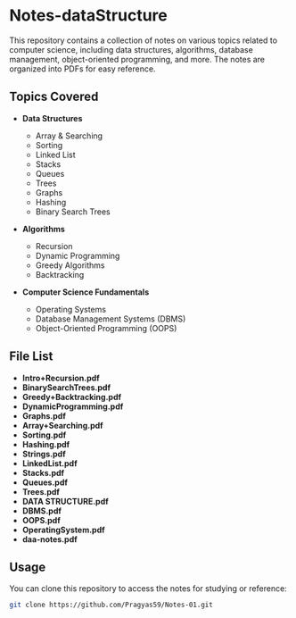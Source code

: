 # Notes-dataStructure

This repository contains a collection of notes on various topics related to computer science, including data structures, algorithms, database management, object-oriented programming, and more. The notes are organized into PDFs for easy reference.

## Topics Covered

- **Data Structures**
  - Array & Searching
  - Sorting
  - Linked List
  - Stacks
  - Queues
  - Trees
  - Graphs
  - Hashing
  - Binary Search Trees
  
- **Algorithms**
  - Recursion
  - Dynamic Programming
  - Greedy Algorithms
  - Backtracking
  
- **Computer Science Fundamentals**
  - Operating Systems
  - Database Management Systems (DBMS)
  - Object-Oriented Programming (OOPS)

## File List

- **Intro+Recursion.pdf**
- **BinarySearchTrees.pdf**
- **Greedy+Backtracking.pdf**
- **DynamicProgramming.pdf**
- **Graphs.pdf**
- **Array+Searching.pdf**
- **Sorting.pdf**
- **Hashing.pdf**
- **Strings.pdf**
- **LinkedList.pdf**
- **Stacks.pdf**
- **Queues.pdf**
- **Trees.pdf**
- **DATA STRUCTURE.pdf**
- **DBMS.pdf**
- **OOPS.pdf**
- **OperatingSystem.pdf**
- **daa-notes.pdf**

## Usage

You can clone this repository to access the notes for studying or reference:

```bash
git clone https://github.com/Pragyas59/Notes-01.git
